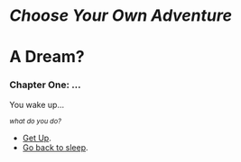 ***Choose Your Own Adventure***
==============
# A Dream?
### Chapter One: ...

You wake up...

<sub>*what do you do?*</sub>

- [Get Up](/branchOne.md).
- [Go back to sleep](/branchTwo.md).